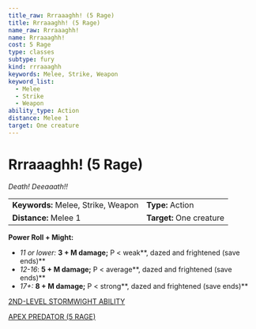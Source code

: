 ```yaml
---
title_raw: Rrraaaghh! (5 Rage)
title: Rrraaaghh! (5 Rage)
name_raw: Rrraaaghh!
name: Rrraaaghh!
cost: 5 Rage
type: classes
subtype: fury
kind: rrraaaghh
keywords: Melee, Strike, Weapon
keyword_list:
  - Melee
  - Strike
  - Weapon
ability_type: Action
distance: Melee 1
target: One creature
---
```


# Rrraaaghh! (5 Rage)

*Death! Deeaaath!!*

|                                     |                          |
| :---------------------------------- | :----------------------- |
| **Keywords:** Melee, Strike, Weapon | **Type:** Action         |
| **Distance:** Melee 1               | **Target:** One creature |

**Power Roll + Might:**

- *11 or lower:* **3 + M damage;** P \< weak\*\*, dazed and frightened (save ends)\*\*
- *12-16*: **5 + M damage;** P \< average\*\*, dazed and frightened (save ends)\*\*
- *17+:* **8 + M damage;** P \< strong\*\*, dazed and frightened (save ends)\*\*

[2ND-LEVEL STORMWIGHT ABILITY](./2nd-Level%20Stormwight%20Ability.md)

[APEX PREDATOR (5 RAGE)](./Apex%20Predator.md)
